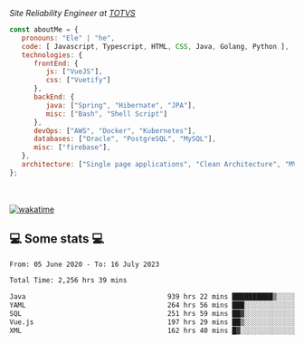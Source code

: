 <p><em>Site Reliability Engineer at <a href="https://www.totvs.com/">TOTVS</a></br>
</em></p>


```javascript
const aboutMe = {
   pronouns: "Ele" | "he",
   code: [ Javascript, Typescript, HTML, CSS, Java, Golang, Python ],
   technologies: {
      frontEnd: {
         js: ["VueJS"],
         css: ["Vuetify"]
      },
      backEnd: {
         java: ["Spring", "Hibernate", "JPA"],
         misc: ["Bash", "Shell Script"]
      },
      devOps: ["AWS", "Docker", "Kubernetes"],
      databases: ["Oracle", "PostgreSQL", "MySQL"],
      misc: ["firebase"],
   },
   architecture: ["Single page applications", "Clean Architecture", "MVC", "Microservices"],
};
```
</br></br>
[![wakatime](https://wakatime.com/badge/user/a3a8ed06-d304-4d6b-bc86-4adc418cdea7.svg)](https://wakatime.com/@a3a8ed06-d304-4d6b-bc86-4adc418cdea7)
<h2>💻 Some stats 💻</h2>

<!--START_SECTION:waka-->

```txt
From: 05 June 2020 - To: 16 July 2023

Total Time: 2,256 hrs 39 mins

Java                                   939 hrs 22 mins ██████████▒░░░░░░░░░░░░░░   41.63 %
YAML                                   264 hrs 56 mins ███░░░░░░░░░░░░░░░░░░░░░░   11.74 %
SQL                                    251 hrs 59 mins ██▓░░░░░░░░░░░░░░░░░░░░░░   11.17 %
Vue.js                                 197 hrs 29 mins ██▒░░░░░░░░░░░░░░░░░░░░░░   08.75 %
XML                                    162 hrs 40 mins █▓░░░░░░░░░░░░░░░░░░░░░░░   07.21 %
```

<!--END_SECTION:waka-->
